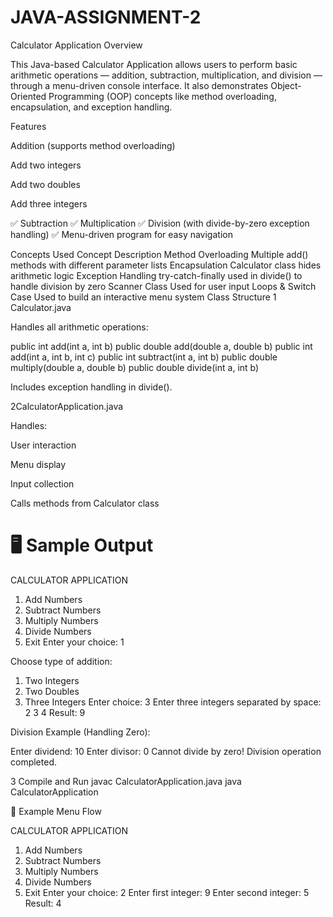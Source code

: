 # JAVA-ASSIGNMENT-2
 Calculator Application 
 Overview

This Java-based Calculator Application allows users to perform basic arithmetic operations — addition, subtraction, multiplication, and division — through a menu-driven console interface.
It also demonstrates Object-Oriented Programming (OOP) concepts like method overloading, encapsulation, and exception handling.

 Features

 Addition (supports method overloading)

Add two integers

Add two doubles

Add three integers

✅ Subtraction
✅ Multiplication
✅ Division (with divide-by-zero exception handling)
✅ Menu-driven program for easy navigation

 Concepts Used
Concept	Description
Method Overloading	Multiple add() methods with different parameter lists
Encapsulation	Calculator class hides arithmetic logic
Exception Handling	try-catch-finally used in divide() to handle division by zero
Scanner Class	Used for user input
Loops & Switch Case	Used to build an interactive menu system
 Class Structure
1️ Calculator.java

Handles all arithmetic operations:

public int add(int a, int b)
public double add(double a, double b)
public int add(int a, int b, int c)
public int subtract(int a, int b)
public double multiply(double a, double b)
public double divide(int a, int b)


Includes exception handling in divide().

2️CalculatorApplication.java

Handles:

User interaction

Menu display

Input collection

Calls methods from Calculator class

🖥️ Sample Output
===============================
   CALCULATOR APPLICATION
1. Add Numbers
2. Subtract Numbers
3. Multiply Numbers
4. Divide Numbers
5. Exit
Enter your choice: 1

Choose type of addition:
1. Two Integers
2. Two Doubles
3. Three Integers
Enter choice: 3
Enter three integers separated by space: 2 3 4
Result: 9


Division Example (Handling Zero):

Enter dividend: 10
Enter divisor: 0
Cannot divide by zero!
Division operation completed.



3️ Compile and Run
javac CalculatorApplication.java
java CalculatorApplication

🧰 Example Menu Flow

   CALCULATOR APPLICATION
1. Add Numbers
2. Subtract Numbers
3. Multiply Numbers
4. Divide Numbers
5. Exit
Enter your choice: 2
Enter first integer: 9
Enter second integer: 5
Result: 4